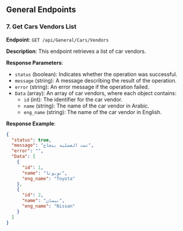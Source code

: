 ## General Endpoints

### 7. Get Cars Vendors List

**Endpoint**: `GET /api/General/Cars/Vendors`

**Description**: This endpoint retrieves a list of car vendors.

**Response Parameters**:
- `status` (boolean): Indicates whether the operation was successful.
- `message` (string): A message describing the result of the operation.
- `error` (string): An error message if the operation failed.
- `Data` (array): An array of car vendors, where each object contains:
  - `id` (int): The identifier for the car vendor.
  - `name` (string): The name of the car vendor in Arabic.
  - `eng_name` (string): The name of the car vendor in English.

**Response Example**:
```json
{
  "status": true,
  "message": "تمت العمليه بنجاح",
  "error": "",
  "Data": [
    {
      "id": 1,
      "name": "تويوتا",
      "eng_name": "Toyota"
    },
    {
      "id": 2,
      "name": "نيسان",
      "eng_name": "Nissan"
    }
  ]
}
```